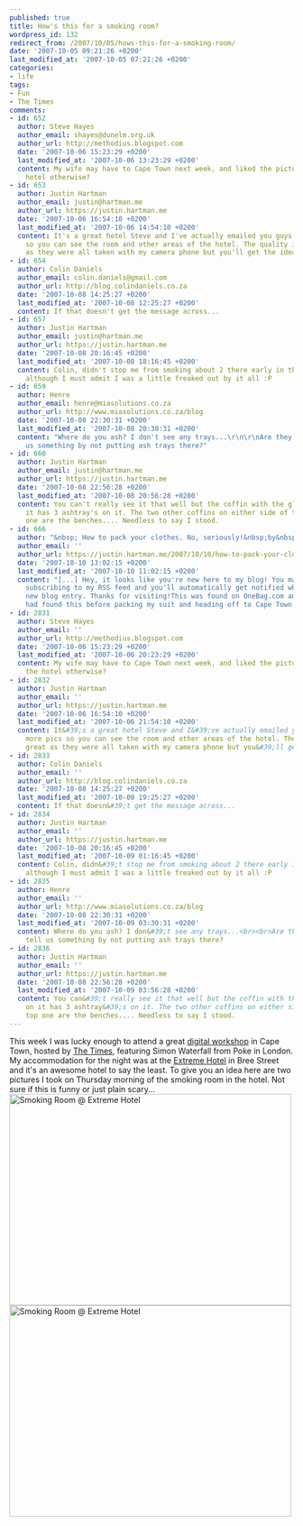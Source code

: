 ```yaml
---
published: true
title: How's this for a smoking room?
wordpress_id: 132
redirect_from: /2007/10/05/hows-this-for-a-smoking-room/
date: '2007-10-05 09:21:26 +0200'
last_modified_at: '2007-10-05 07:21:26 +0200'
categories:
- life
tags:
- Fun
- The Times
comments:
- id: 652
  author: Steve Hayes
  author_email: shayes@dunelm.org.uk
  author_url: http://methodius.blogspot.com
  date: '2007-10-06 15:23:29 +0200'
  last_modified_at: '2007-10-06 13:23:29 +0200'
  content: My wife may have to Cape Town next week, and liked the picture. How's the
    hotel otherwise?
- id: 653
  author: Justin Hartman
  author_email: justin@hartman.me
  author_url: https://justin.hartman.me
  date: '2007-10-06 16:54:10 +0200'
  last_modified_at: '2007-10-06 14:54:10 +0200'
  content: It's a great hotel Steve and I've actually emailed you guys some more pics
    so you can see the room and other areas of the hotel. The quality isn't great
    as they were all taken with my camera phone but you'll get the idea.
- id: 654
  author: Colin Daniels
  author_email: colin.daniels@gmail.com
  author_url: http://blog.colindaniels.co.za
  date: '2007-10-08 14:25:27 +0200'
  last_modified_at: '2007-10-08 12:25:27 +0200'
  content: If that doesn't get the message across...
- id: 657
  author: Justin Hartman
  author_email: justin@hartman.me
  author_url: https://justin.hartman.me
  date: '2007-10-08 20:16:45 +0200'
  last_modified_at: '2007-10-08 18:16:45 +0200'
  content: Colin, didn't stop me from smoking about 2 there early in the morning...
    although I must admit I was a little freaked out by it all :P
- id: 659
  author: Henre
  author_email: henre@miasolutions.co.za
  author_url: http://www.miasolutions.co.za/blog
  date: '2007-10-08 22:30:31 +0200'
  last_modified_at: '2007-10-08 20:30:31 +0200'
  content: "Where do you ash? I don't see any trays...\r\n\r\nAre they trying to tell
    us something by not putting ash trays there?"
- id: 660
  author: Justin Hartman
  author_email: justin@hartman.me
  author_url: https://justin.hartman.me
  date: '2007-10-08 22:56:28 +0200'
  last_modified_at: '2007-10-08 20:56:28 +0200'
  content: You can't really see it that well but the coffin with the glass top on
    it has 3 ashtray's on it. The two other coffins on either side of the glass top
    one are the benches.... Needless to say I stood.
- id: 666
  author: "&nbsp; How to pack your clothes. No, seriously!&nbsp;by&nbsp;Justin Hartman"
  author_email: ''
  author_url: https://justin.hartman.me/2007/10/10/how-to-pack-your-clothes-no-seriously/
  date: '2007-10-10 13:02:15 +0200'
  last_modified_at: '2007-10-10 11:02:15 +0200'
  content: "[...] Hey, it looks like you're new here to my blog! You may want to consider
    subscribing to my RSS feed and you'll automatically get notified when I post a
    new blog entry. Thanks for visiting!This was found on OneBag.com and I wish I
    had found this before packing my suit and heading off to Cape Town. [...]"
- id: 2831
  author: Steve Hayes
  author_email: ''
  author_url: http://methodius.blogspot.com
  date: '2007-10-06 15:23:29 +0200'
  last_modified_at: '2007-10-06 20:23:29 +0200'
  content: My wife may have to Cape Town next week, and liked the picture. How&#39;s
    the hotel otherwise?
- id: 2832
  author: Justin Hartman
  author_email: ''
  author_url: https://justin.hartman.me
  date: '2007-10-06 16:54:10 +0200'
  last_modified_at: '2007-10-06 21:54:10 +0200'
  content: It&#39;s a great hotel Steve and I&#39;ve actually emailed you guys some
    more pics so you can see the room and other areas of the hotel. The quality isn&#39;t
    great as they were all taken with my camera phone but you&#39;ll get the idea.
- id: 2833
  author: Colin Daniels
  author_email: ''
  author_url: http://blog.colindaniels.co.za
  date: '2007-10-08 14:25:27 +0200'
  last_modified_at: '2007-10-08 19:25:27 +0200'
  content: If that doesn&#39;t get the message across...
- id: 2834
  author: Justin Hartman
  author_email: ''
  author_url: https://justin.hartman.me
  date: '2007-10-08 20:16:45 +0200'
  last_modified_at: '2007-10-09 01:16:45 +0200'
  content: Colin, didn&#39;t stop me from smoking about 2 there early in the morning...
    although I must admit I was a little freaked out by it all :P
- id: 2835
  author: Henre
  author_email: ''
  author_url: http://www.miasolutions.co.za/blog
  date: '2007-10-08 22:30:31 +0200'
  last_modified_at: '2007-10-09 03:30:31 +0200'
  content: Where do you ash? I don&#39;t see any trays...<br><br>Are they trying to
    tell us something by not putting ash trays there?
- id: 2836
  author: Justin Hartman
  author_email: ''
  author_url: https://justin.hartman.me
  date: '2007-10-08 22:56:28 +0200'
  last_modified_at: '2007-10-09 03:56:28 +0200'
  content: You can&#39;t really see it that well but the coffin with the glass top
    on it has 3 ashtray&#39;s on it. The two other coffins on either side of the glass
    top one are the benches.... Needless to say I stood.
---
```

This week I was lucky enough to attend a great <a href="http://www.interactiveafrica.com/assets/iaezines/invite_D&AD_cpt.htm">digital workshop</a> in Cape Town, hosted by <a href="http://www.thetimes.co.za">The Times</a>, featuring Simon Waterfall from Poke in London. My accommodation for the night was at the <a href="http://www.extreme-hotels.com/">Extreme Hotel</a> in Bree Street and it's an awesome hotel to say the least.
To give you an idea here are two pictures I took on Thursday morning of the smoking room in the hotel. Not sure if this is funny or just plain scary...
<a href="http://www.flickr.com/photos/justinhartman/1485962472/" title="Photo Sharing"><img src="http://farm2.static.flickr.com/1039/1485962472_c433abb1f8.jpg" width="500" height="375" alt="Smoking Room @ Extreme Hotel" /></a>
<a href="http://www.flickr.com/photos/justinhartman/1485106835/" title="Photo Sharing"><img src="http://farm2.static.flickr.com/1231/1485106835_fc667ee493.jpg" width="500" height="375" alt="Smoking Room @ Extreme Hotel" /></a>
